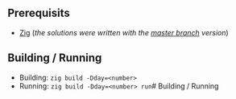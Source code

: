 ## Prerequisits
- [Zig](https://ziglang.org/) (*the solutions were written with the [master branch](https://github.com/ziglang/zig) version*)
## Building / Running
- Building: `zig build -Dday=<number>`
- Running: `zig build -Dday=<number> run`# Building / Running
